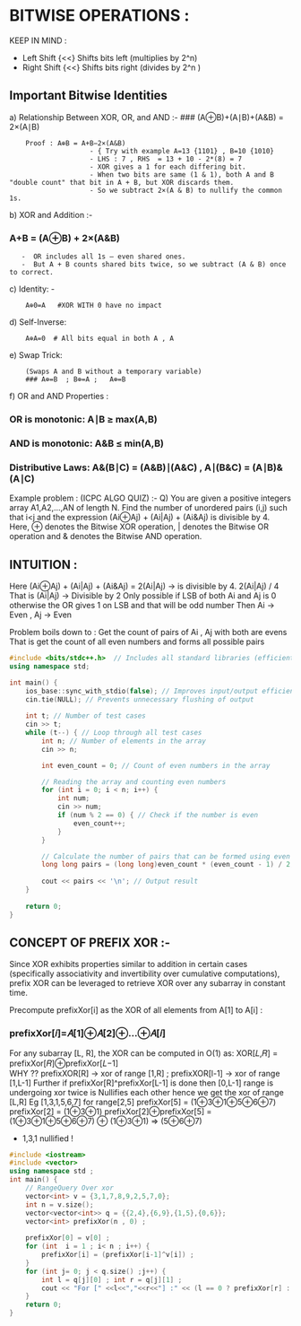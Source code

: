 # BITWISE OPERATIONS :
KEEP IN MIND : 

- Left Shift {<<}	Shifts bits left (multiplies by 2^n)
- Right Shift {<<}	Shifts bits right (divides by 2^n )

## Important Bitwise Identities
a) Relationship Between XOR, OR, and AND :-
        ### (A⊕B)+(A∣B)+(A&B) = 2×(A∣B)
        
        Proof : A⊕B = A+B−2×(A&B)    
                        - { Try with example A=13 {1101} , B=10 {1010} 
                        - LHS : 7 , RHS  = 13 + 10 - 2*(8) = 7
                        - XOR gives a 1 for each differing bit.
                        - When two bits are same (1 & 1), both A and B "double count" that bit in A + B, but XOR discards them.
                        - So we subtract 2×(A & B) to nullify the common 1s.

b) XOR and Addition :-
 ### A+B = (A⊕B) + 2×(A&B) 
       -  OR includes all 1s — even shared ones.
       -  But A + B counts shared bits twice, so we subtract (A & B) once to correct.

c) Identity: -

        A⊕0=A   #XOR WITH 0 have no impact 

d) Self-Inverse:

        A⊕A=0  # All bits equal in both A , A 

e) Swap Trick:  

        (Swaps A and B without a temporary variable)
        ### A⊕=B  ; B⊕=A ;   A⊕=B 

f)  OR and AND Properties :
  ### OR is monotonic: A∣B ≥ max(A,B)
  ### AND is monotonic: A&B ≤ min(A,B)
  ### Distributive Laws: A&(B∣C) = (A&B)∣(A&C)      , A∣(B&C) = (A∣B)&(A∣C)


  Example problem : (ICPC ALGO QUIZ) :-
  Q) You are given a positive integers array A1,A2,...,AN of length N.
Find the number of unordered pairs (i,j) such that i<j and the expression (Ai⊕Aj) + (Ai|Aj) + (Ai&Aj) is divisible by 4.
Here, ⊕ denotes the Bitwise XOR operation, | denotes the Bitwise OR operation and & denotes the Bitwise AND operation.

## INTUITION : 
  Here (Ai⊕Aj) + (Ai|Aj) + (Ai&Aj) = 2(Ai|Aj)   -> is divisible by 4.
      2(Ai|Aj) / 4
  That is (Ai|Aj)  -> Divisible by 2
   Only possible if LSB of both Ai and Aj is 0  otherwise the OR gives 1 on LSB and that will be odd number
  Then Ai -> Even , Aj -> Even
  
  Problem boils down to : Get the count of pairs of Ai , Aj with both are evens
  That is get the count of all even numbers and forms all possible pairs 

```cpp
#include <bits/stdc++.h>  // Includes all standard libraries (efficient for CP)
using namespace std;

int main() {
    ios_base::sync_with_stdio(false); // Improves input/output efficiency
    cin.tie(NULL); // Prevents unnecessary flushing of output
    
    int t; // Number of test cases
    cin >> t;
    while (t--) { // Loop through all test cases
        int n; // Number of elements in the array
        cin >> n;

        int even_count = 0; // Count of even numbers in the array

        // Reading the array and counting even numbers
        for (int i = 0; i < n; i++) {
            int num;
            cin >> num;
            if (num % 2 == 0) { // Check if the number is even
                even_count++;
            }
        }

        // Calculate the number of pairs that can be formed using even numbers
        long long pairs = (long long)even_count * (even_count - 1) / 2;
        
        cout << pairs << '\n'; // Output result
    }
    
    return 0;
}
```

## CONCEPT OF PREFIX XOR :-
Since XOR exhibits properties similar to addition in certain cases (specifically associativity and invertibility over cumulative computations), prefix XOR can be leveraged to retrieve XOR over any subarray in constant time. 

Precompute prefixXor[i] as the XOR of all elements from A[1] to A[i]  :
### prefixXor[𝑖]=𝐴[1]⊕𝐴[2]⊕...⊕𝐴[𝑖]  
For any subarray [L, R], the XOR can be computed in O(1) as:
        XOR[𝐿,𝑅] = prefixXor[𝑅]⊕prefixXor[𝐿−1]  
WHY ?? 
prefixXOR[R] -> xor of range [1,R]   ; prefixXOR[l-1] -> xor of range [1,L-1]
Further if prefixXor[R]^prefixXor[L-1] is done then [0,L-1] range is undergoing xor twice is Nullifies each other hence we get the xor of range [L,R] 
Eg [1,3,1,5,6,7]  for range[2,5] 
        prefixXor[5] = (1⊕3⊕1⊕5⊕6⊕7)
        prefixXor[2] = (1⊕3⊕1)
        prefixXor[2]⊕prefixXor[5] = (1⊕3⊕1⊕5⊕6⊕7) ⊕ (1⊕3⊕1) => (5⊕6⊕7)  
- 1,3,1 nullified !  

```cpp
#include <iostream>
#include <vector>
using namespace std ;
int main() {
    // RangeQuery Over xor 
    vector<int> v = {3,1,7,8,9,2,5,7,0};
    int n = v.size();
    vector<vector<int>> q = {{2,4},{6,9},{1,5},{0,6}};
    vector<int> prefixXor(n , 0) ;
    
    prefixXor[0] = v[0] ;
    for (int  i = 1 ; i< n ; i++) {
        prefixXor[i] = (prefixXor[i-1]^v[i]) ;
    }
    for (int j= 0; j < q.size() ;j++) {
        int l = q[j][0] ; int r = q[j][1] ;
        cout << "For [" <<l<<","<<r<<"] :" << (l == 0 ? prefixXor[r] : prefixXor[r] ^ prefixXor[l-1]) << endl ;
    }
    return 0;
}
```
